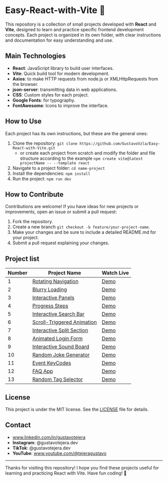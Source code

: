 # Easy-React-with-Vite 🚀

This repository is a collection of small projects developed with **React** and **Vite**, designed to learn and practice specific frontend development concepts. Each project is organized in its own folder, with clear instructions and documentation for easy understanding and use.

## Main Technologies

- **React**: JavaScript library to build user interfaces.
- **Vite**: Quick build tool for modern development.
- **Axios**: to make HTTP requests from node.js or XMLHttpRequests from the browser.
- **json-server**: transmitting data in web applications.
- **CSS**: Custom styles for each project.
- **Google Fonts**: for typography.
- **FontAwesome**: Icons to improve the interface.

## How to Use

Each project has its own instructions, but these are the general ones:

1. Clone the repository: `git clone https://github.com/GustavoVzla/Easy-React-with-Vite.git`
   - or create each project from scratch and modify the folder and file structure according to the example `npm create vite@latest projectName -- --template react`
2. Navigate to a project folder: `cd name-project`
3. Install the dependencies: `npm install`
4. Run the project: `npm run dev`

## How to Contribute

Contributions are welcome! If you have ideas for new projects or improvements, open an issue or submit a pull request:

1. Fork the repository.
2. Create a new branch `git checkout -b feature/your-project-name`.
3. Make your changes and be sure to include a detailed README.md for your project.
4. Submit a pull request explaining your changes.

## Project list

| Number | Project Name                                             | Watch Live                                              |
| ------ | -------------------------------------------------------- | ------------------------------------------------------- |
| 1      | [Rotating Navigation](rotating-navigation)               | [Demo](https://rotating-navigation-zeta.vercel.app/)    |
| 2      | [Blurry Loading](blurry-loading)                         | [Demo](https://blurry-loading-delta.vercel.app/)        |
| 3      | [Interactive Panels](interactive-panels)                 | [Demo](https://interactive-panels.vercel.app/)          |
| 4      | [Progress Steps](progress-steps)                         | [Demo](https://progress-steps-psi.vercel.app/)          |
| 5      | [Interactive Search Bar](interactive-search-bar)         | [Demo](https://interactive-search-bar.vercel.app/)      |
| 6      | [Scroll-Triggered Animation](scroll-triggered-animation) | [Demo](https://scroll-triggered-animation.vercel.app/)  |
| 7      | [Interactive Split Section](interactive-split-section)   | [Demo](https://interactive-split-section.vercel.app/)   |
| 8      | [Animated Login Form](animated-login-form)               | [Demo](https://animated-login-form-ten.vercel.app/)     |
| 9      | [Interactive Sound Board](interactive-sound-board)       | [Demo](https://interactive-sound-board.vercel.app/)     |
| 10     | [Random Joke Generator](random-joke-generator)           | [Demo](https://random-joke-generator-brown.vercel.app/) |
| 11     | [Event KeyCodes](event-keycodes)                         | [Demo](https://event-keycodes-brown.vercel.app/)        |
| 12     | [FAQ App](faq-app)                                       | [Demo](https://faq-app-rose.vercel.app/)                |
| 13     | [Random Tag Selector](random-tag-selector)               | [Demo](https://random-tag-selector.vercel.app/)         |

## License

This project is under the MIT license. See the [LICENSE](LICENSE) file for details.

## Contact

- www.linkedin.com/in/gustavotejera
- **Instagram**: @gustavotejera.dev
- **TikTok**: @gustavotejera.dev
- **YouTube**: www.youtube.com/@tejeragustavo

---

Thanks for visiting this repository! I hope you find these projects useful for learning and practicing React with Vite. Have fun coding! 🚀
